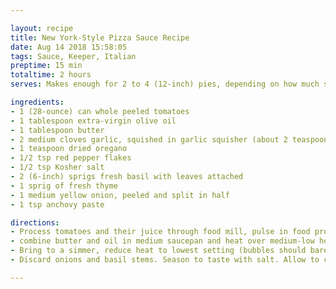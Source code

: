 ```yaml
---

layout: recipe
title: New York-Style Pizza Sauce Recipe
date: Aug 14 2018 15:58:05
tags: Sauce, Keeper, Italian
preptime: 15 min
totaltime: 2 hours
serves: Makes enough for 2 to 4 (12-inch) pies, depending on how much sauce you like

ingredients:
- 1 (28-ounce) can whole peeled tomatoes
- 1 tablespoon extra-virgin olive oil
- 1 tablespoon butter
- 2 medium cloves garlic, squished in garlic squisher (about 2 teaspoons)
- 1 teaspoon dried oregano
- 1/2 tsp red pepper flakes
- 1/2 tsp Kosher salt
- 2 (6-inch) sprigs fresh basil with leaves attached
- 1 sprig of fresh thyme
- 1 medium yellow onion, peeled and split in half
- 1 tsp anchovy paste

directions:
- Process tomatoes and their juice through food mill, pulse in food processor until pureed, or puree with hand blender. Puree should not be completely smooth, but should have no chunks larger than 1/16 of an inch. Set tomatoes aside.
- combine butter and oil in medium saucepan and heat over medium-low heat until butter is melted. Add garlic, oregano, pepper flakes, and salt and cook, stirring frequently, until fragrant but not browned, about 2 minutes. Add tomatoes, basil sprigs, thyme sprig, onion halves, and anchovy paste.
- Bring to a simmer, reduce heat to lowest setting (bubbles should barely be breaking the surface), and cook, stirring occasionally, until reduced by 1/2, about 1 hour.
- Discard onions and basil stems. Season to taste with salt. Allow to cool and store in covered container in the refrigerator for up to 2 weeks.

---
```

